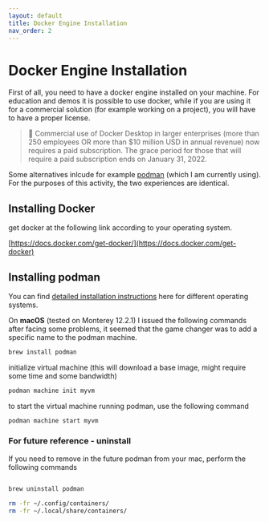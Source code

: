 ```yaml
---
layout: default
title: Docker Engine Installation
nav_order: 2
---
```

# Docker Engine Installation

First of all, you need to have a docker engine installed on your machine.
For education and demos it is possible to use docker, while if you are using it for a commercial solution (for example working on a project), you will have to have a proper license.

> 📖 Commercial use of Docker Desktop in larger enterprises (more than 250 employees OR more than $10 million USD in annual revenue) now requires a paid subscription. The grace period for those that will require a paid subscription ends on January 31, 2022.

Some alternatives inlcude for example [podman](https://podman.io/) (which I am currently using).
For the purposes of this activity, the two experiences are identical.

## Installing Docker

get docker at the following link according to your operating system.

[https://docs.docker.com/get-docker/](https://docs.docker.com/get-docker)

## Installing podman

You can find [detailed installation instructions](https://podman.io/getting-started/installation) here for different operating systems.

On **macOS** (tested on Monterey 12.2.1) I issued the following commands after facing some problems, it seemed that the game changer was to add a specific name to the podman machine.

``` bash
brew install podman
```

initialize virtual machine (this will download a base image, might require some time and some bandwidth)

``` bash
podman machine init myvm
```

to start the virtual machine running podman, use the following command

``` bash
podman machine start myvm
```

### For future reference - uninstall

If you need to remove in the future podman from your mac, perform the following commands

``` bash

brew uninstall podman

rm -fr ~/.config/containers/
rm -fr ~/.local/share/containers/
```
